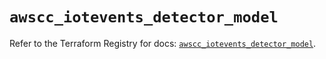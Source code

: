 # `awscc_iotevents_detector_model`

Refer to the Terraform Registry for docs: [`awscc_iotevents_detector_model`](https://registry.terraform.io/providers/hashicorp/awscc/0.70.0/docs/resources/iotevents_detector_model).
